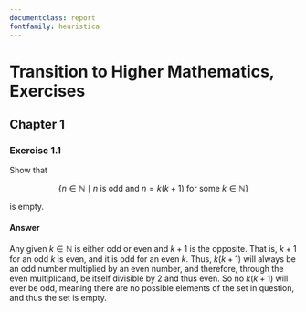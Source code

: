 ```yaml
---
documentclass: report
fontfamily: heuristica
---
```


Transition to Higher Mathematics, Exercises
===========================================

Chapter 1
---------

### Exercise 1.1

Show that

$$
\{ n \in \mathbb{N} \mid n \text{ is odd and } n = k(k + 1) \text { for some } k \in \mathbb{N} \}
$$

is empty.

#### Answer

Any given $k \in \mathbb{N}$ is either odd or even and $k + 1$ is the opposite. That is, $k + 1$ for an odd $k$ is even,
and it is odd for an even $k$. Thus, $k(k + 1)$ will always be an odd number multiplied by an even number, and
therefore, through the even multiplicand, be itself divisible by 2 and thus even. So no $k(k + 1)$ will ever be odd,
meaning there are no possible elements of the set in question, and thus the set is empty.
